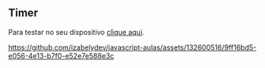 ## Timer

Para testar no seu dispositivo [clique aqui](https://taupe-snickerdoodle-549a8a.netlify.app/).

https://github.com/izabelydev/javascript-aulas/assets/132600516/9ff16bd5-e056-4e13-b7f0-e52e7e588e3c


